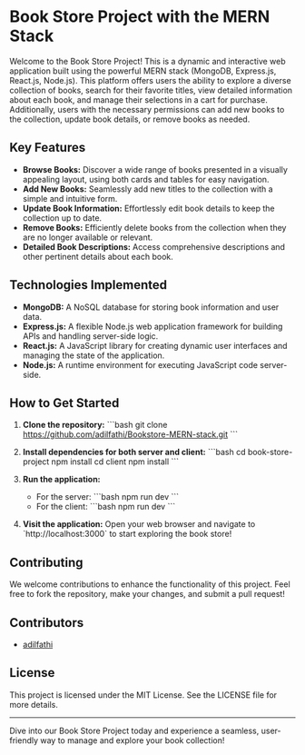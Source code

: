 
# Book Store Project with the MERN Stack

Welcome to the Book Store Project! This is a dynamic and interactive web application built using the powerful MERN stack (MongoDB, Express.js, React.js, Node.js). This platform offers users the ability to explore a diverse collection of books, search for their favorite titles, view detailed information about each book, and manage their selections in a cart for purchase. Additionally, users with the necessary permissions can add new books to the collection, update book details, or remove books as needed.

## Key Features

- **Browse Books:** Discover a wide range of books presented in a visually appealing layout, using both cards and tables for easy navigation.
- **Add New Books:** Seamlessly add new titles to the collection with a simple and intuitive form.
- **Update Book Information:** Effortlessly edit book details to keep the collection up to date.
- **Remove Books:** Efficiently delete books from the collection when they are no longer available or relevant.
- **Detailed Book Descriptions:** Access comprehensive descriptions and other pertinent details about each book.

## Technologies Implemented

- **MongoDB:** A NoSQL database for storing book information and user data.
- **Express.js:** A flexible Node.js web application framework for building APIs and handling server-side logic.
- **React.js:** A JavaScript library for creating dynamic user interfaces and managing the state of the application.
- **Node.js:** A runtime environment for executing JavaScript code server-side.

## How to Get Started

1. **Clone the repository:**
   \`\`\`bash
   git clone https://github.com/adilfathi/Bookstore-MERN-stack.git
   \`\`\`
   
2. **Install dependencies for both server and client:**
   \`\`\`bash
   cd book-store-project
   npm install
   cd client
   npm install
   \`\`\`

3. **Run the application:**
   - For the server:
     \`\`\`bash
     npm run dev
     \`\`\`
   - For the client:
     \`\`\`bash
     npm run dev
     \`\`\`

4. **Visit the application:**
   Open your web browser and navigate to \`http://localhost:3000\` to start exploring the book store!

## Contributing

We welcome contributions to enhance the functionality of this project. Feel free to fork the repository, make your changes, and submit a pull request!

## Contributors

- [adilfathi](https://github.com/adilfathi)

## License

This project is licensed under the MIT License. See the LICENSE file for more details.

---



Dive into our Book Store Project today and experience a seamless, user-friendly way to manage and explore your book collection!
